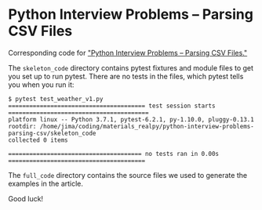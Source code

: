# Python Interview Problems – Parsing CSV Files

Corresponding code for ["Python Interview Problems – Parsing CSV Files."](https://realpython.com/python-interview-problems-parsing-csv-python-files/)

The `skeleton_code` directory contains pytest fixtures and module files to get you set up to run pytest. There are no tests in the files, which pytest tells you when you run it:

```console
$ pytest test_weather_v1.py 
======================================= test session starts ========================================
platform linux -- Python 3.7.1, pytest-6.2.1, py-1.10.0, pluggy-0.13.1
rootdir: /home/jima/coding/materials_realpy/python-interview-problems-parsing-csv/skeleton_code
collected 0 items                                                                                  

====================================== no tests ran in 0.00s =======================================
```

The `full_code` directory contains the source files we used to generate the examples in the article. 

Good luck!